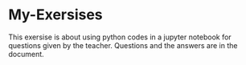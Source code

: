 # My-Exersises
This exersise is about using python codes in a jupyter notebook for questions given by the teacher. Questions and the answers are in the document.
